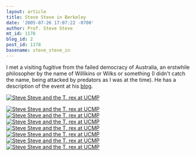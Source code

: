 ```yaml
---
layout: article
title: Steve Steve in Berkeley
date: '2005-07-26 17:07:22 -0700'
author: Prof. Steve Steve
mt_id: 1178
blog_id: 2
post_id: 1178
basename: steve_steve_in
---
```

I met a visiting fugitive from the failed democracy of Australia, an erstwhile philosopher by the name of Willikins or Wilks or something (I didn't catch the name, being attacked by predators as I was at the time). He has a description of the event at his [blog](http://evolvethought.blogspot.com/2005/07/in-oakland-and-berkeley-i.html).

[<img src="http://antievolution.org/images/2005_725-hf/DSCF4852_tn.JPG" alt="Steve Steve and the T. rex at UCMP" />](http://antievolution.org/images/2005_725-hf/DSCF4852_ws.JPG)

[<img src="http://antievolution.org/images/2005_725-hf/DSCF4858_tn.JPG" alt="Steve Steve and the T. rex at UCMP" />](http://antievolution.org/images/2005_725-hf/DSCF4858_ws.JPG) [<img src="http://antievolution.org/images/2005_725-hf/DSCF4863_tn.JPG" alt="Steve Steve and the T. rex at UCMP" />](http://antievolution.org/images/2005_725-hf/DSCF4863_ws.JPG) [<img src="http://antievolution.org/images/2005_725-hf/DSCF4869_tn.JPG" alt="Steve Steve and the T. rex at UCMP" />](http://antievolution.org/images/2005_725-hf/DSCF4869_ws.JPG) [<img src="http://antievolution.org/images/2005_725-hf/DSCF4880_tn.JPG" alt="Steve Steve and the T. rex at UCMP" />](http://antievolution.org/images/2005_725-hf/DSCF4880_ws.JPG) [<img src="http://antievolution.org/images/2005_725-hf/DSCF4882_tn.JPG" alt="Steve Steve and the T. rex at UCMP" />](http://antievolution.org/images/2005_725-hf/DSCF4882_ws.JPG) [<img src="http://antievolution.org/images/2005_725-hf/DSCF4889_tn.JPG" alt="Steve Steve and the T. rex at UCMP" />](http://antievolution.org/images/2005_725-hf/DSCF4889_ws.JPG) [<img src="http://antievolution.org/images/2005_725-hf/DSCF4893_tn.JPG" alt="Steve Steve and the T. rex at UCMP" />](http://antievolution.org/images/2005_725-hf/DSCF4893_ws.JPG)
